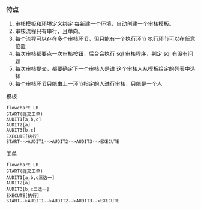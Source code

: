### 特点

1. 审核模板和环境定义绑定
   每新建一个环境，自动创建一个审核模板。
2. 审核流程只有串行，且单向。
3. 每个流程可以存在多个审核环节，但只能有一个执行环节
   执行环节可以在任意位置
4. 每次审核都要点一次审核按钮，后台会执行 sql 审核程序，判定 sql 有没有问题
5. 每次审核提交，都要确定下一个审核人是谁
   这个审核人从模板给定的列表中选择
6. 每个审核环节只能由上一环节指定的人进行审核，只能是一个人

模板

```mermaid
flowchart LR
START(提交工单)
AUDIT1[a,b,c]
AUDIT2[a]
AUDIT3[b,c]
EXECUTE[执行]
START-->AUDIT1-->AUDIT2-->AUDIT3-->EXECUTE
```

工单

```mermaid
flowchart LR
START(提交工单)
AUDIT1[a,b,c三选一]
AUDIT2[a]
AUDIT3[b,c二选一]
EXECUTE[执行]
START-->AUDIT1-->AUDIT2-->AUDIT3-->EXECUTE
```
